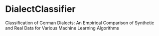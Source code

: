 # DialectClassifier
Classification of German Dialects: An Empirical Comparison of Synthetic and Real Data for Various Machine Learning Algorithms
